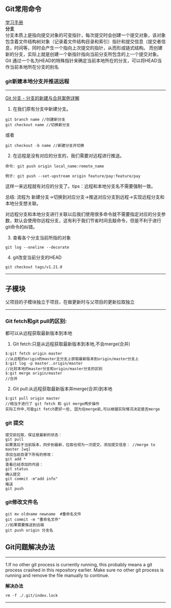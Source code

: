 ## Git常用命令       
[学习手册](https://git-scm.com/book/zh/v2)  
**分支**   
分支本质上是指向提交对象的可变指针，每次提交时会创建一个提交对象，该对象包含着文件结构树对象（记录着文件结构目录和索引）指针和提交信息（提交者信息，时间等，同时会产生一个指向上次提交的指针，从而形成链式结构。 而创建新的分支，实际上就是创建一个新指针指向当前分支所包含的上一个提交对象。   
Git 通过一个名为HEAD的特殊指针来确定当前本地所在的分支，可以将HEAD当作当前本地所在分支的别名   
### git新建本地分支并推送远程    
---   
[Git 分支 - 分支的新建与合并案例详解](https://git-scm.com/book/zh/v2/Git-分支-分支的新建与合并#_basic_branching)
1. 在我们原有分支中新建分支。
```
git branch name //创建新分支
git checkout name //切换新分支
``` 
或者
```
git checkout -b name //新建分支并切换
``` 

2. 在远程是没有对应的分支的，我们需要对远程进行推送。

```
命令: git push origin local_name:remote_name
```
```
例子: git push --set-upstream origin feature/pay:feature/pay 
``` 
这样一来远程就有对应的分支了。tips：远程和本地分支名不需要强制一致。

总结: 流程为 新建分支->切换到对应分支->推送对应分支到远程->实现远程分支和本地分支想关联。

对远程分支和本地分支进行关联以后我们使用很多命令就不需要指定对应的分支参数，默认会使用你远程分支，这有利于我们节省时间去敲命令，但是不利于进行git命令的纠错。    

3. 查看各个分支当前所指的对象  
```
git log --oneline --decorate 
```   
4. git改变当前分支的HEAD  
```
git checkout tags/v1.21.0  
```
---       

## 子模块  
父项目的子模块独立于项目，在做更新时与父项目的更新拉取独立



---
### Git fetch和git pull的区别:

都可以从远程获取最新版本到本地

1. Git fetch:只是从远程获取最新版本到本地,不会merge(合并)
``` 
$:git fetch origin master     
//从远程的origin的master主分支上获取最新版本到origin/master分支上     
$:git log -p master..origin/master   
//比较本地的master分支和origin/master分支的区别
$:git merge origin/master           
//合并
 ```
2. Git pull:从远程获取最新版本并merge(合并)到本地   
```
$:git pull origin master    
//相当于进行了 git fetch 和 git merge两步操作
实际工作中,可能git fetch更好一些, 因为在merge前,可以根据实际情况决定是否merge   
```  

### git 提交   
```  
提交前拉取，保证是最新的状态： 
git pull   
如果落后于当前版本，同步到最新，拉取也视为一次提交，添加提交信息： //merge to master [wq]
添加当前目录下所有的修改：   
git add *  
查看已经添加的内容：  
git status  
确认提交   
git commit -m"add info"  
推送   
git push 
```  

### git修改文件名     
```  
git mv oldname newname  #重命名文件
git commit -m "重命名文件"
//如果需要推送到远端
git push origin 分支名  
```

## Git问题解决办法 ###
---

1.If no other git process is currently running, this probably means a
git process crashed in this repository earlier. Make sure no other git
process is running and remove the file manually to continue.  

**解决办法**  
```	
rm -f ./.git/index.lock   
```    
---

